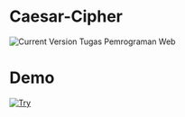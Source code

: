 # Caesar-Cipher
![Current Version](https://img.shields.io/badge/version-1.0-green.svg)
Tugas Pemrograman Web

# Demo
[![Try](https://img.shields.io/badge/Button-Label-green)](https://caesar-cipher-eight.vercel.app/)
